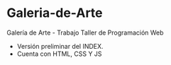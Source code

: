 # Galeria-de-Arte
Galería de Arte - Trabajo Taller de Programación Web

- Versión preliminar del INDEX.
- Cuenta con HTML, CSS Y JS